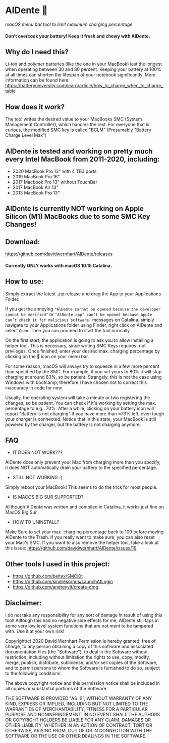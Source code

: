 # AlDente 🍝
_macOS menu bar tool to limit maximum charging percentage_

#### Don't overcook your battery! Keep it fresh and chewy with AlDente.

## Why do I need this?
Li-ion and polymer batteries (like the one in your MacBook) last the longest when operating between 30 and 80 percent. Keeping your battery at 100% at all times can shorten the lifespan of your notebook significantly.
More information can be found here:
<https://batteryuniversity.com/learn/article/how_to_charge_when_to_charge_table>

## How does it work?
The tool writes the desired value to your MacBooks SMC (System Management Controller), which handles the rest.
For everyone that is curious, the modified SMC key is called "BCLM" (Presumably "Battery Charge Level Max")

## AlDente is tested and working on pretty much every Intel MacBook from 2011-2020, including: 
* 2020 MacBook Pro 13" with 4 TB3 ports
* 2019 MacBook Pro 16"
* 2017 Macbook Pro 13" without TouchBar
* 2017 MacBook Air 13"
* 2013 MacBook Pro 13"

## AlDente is currently NOT working on Apple Silicon (M1) MacBooks due to some SMC Key Changes!


## Download:
<https://github.com/davidwernhart/AlDente/releases>
#### Currently ONLY works with macOS 10.15 Catalina.

## How to use:
Simply extract the latest .zip release and drag the App to your Applications Folder.

If you get the annoying `"AlDente cannot be opened because the developer cannot be verified"` or `"AlDente.app" can’t be opened because Apple can’t check it for malicious software.` messages on Catalina, simply navigate to your Applications folder using Finder, right click on AlDente and select `Open`. Then you can proceed to start the tool normally.

On the first start, the application is going to ask you to allow installing a helper tool. This is necessary, since writing SMC Keys requires root privileges.
Once finished, enter your desired max. charging percentage by clicking on the 🍝 icon on your
menu bar.

For some reason, macOS will always try to squeeze in a few more percent than specified by the SMC. For example, if you set yours to 80% it will stop charging at around 83%, so be patient. Strangely, this is not the case using Windows with bootcamp, therefore I have chosen not to correct this inaccuracy in code for now.

Usually, the operating system will take a minute or two registering the changes, so be patient. You can check if it's working by setting the max. percentage to e.g.: 70%. After a while, clicking on your battery icon will report "Battery is not charging" if you have more than ≈73% left, even tough your charger is connected. Notice that in this state, your MacBook is still powered by the charger, but the battery is not charging anymore.

## FAQ
* IT DOES NOT WORK???

AlDente does only prevent your Mac from charging more than you specify, it does NOT automatically drain your battery to the specified percentage.
* STILL NOT WORKING :(

Simply reboot your MacBook! This seems to do the trick for most people.
* IS MACOS BIG SUR SUPPORTED?

Allthough AlDente was written and compiled in Catalina, it works just fine on MacOS Big Sur.
* HOW TO UNINSTALL?

Make Sure to set your max. charging percentage back to 100 before moving AlDente to the Trash. If you really want to make sure, you can also reset your Mac's SMC. If you want to also remove the helper tool, take a look at this issue: <https://github.com/davidwernhart/AlDente/issues/19>.

## Other tools I used in this project:
* <https://github.com/beltex/SMCKit>
* <https://github.com/sindresorhus/LaunchAtLogin>
* <https://github.com/andreyvit/create-dmg>

## Disclaimer:
I do not take any responsibility for any sort of damage in result of using this tool! Alltough this had no negative side effects for me, AlDente still taps in some very low level system functions that are not ment to be tampered with. Use it at your own risk!

Copyright(c) 2020 David Wernhart
Permission is hereby granted, free of charge, to any person obtaining a copy of this software and associated documentation files (the "Software"), to deal in the Software without restriction, including without limitation the rights to use, copy, modify, merge, publish, distribute, sublicense, and/or sell copies of the Software, and to permit persons to whom the Software is furnished to do so, subject to the following conditions:

The above copyright notice and this permission notice shall be included in all copies or substantial portions of the Software.

THE SOFTWARE IS PROVIDED "AS IS", WITHOUT WARRANTY OF ANY KIND, EXPRESS OR IMPLIED, INCLUDING BUT NOT LIMITED TO THE WARRANTIES OF MERCHANTABILITY, FITNESS FOR A PARTICULAR PURPOSE AND NONINFRINGEMENT. IN NO EVENT SHALL THE AUTHORS OR COPYRIGHT HOLDERS BE LIABLE FOR ANY CLAIM, DAMAGES OR OTHER LIABILITY, WHETHER IN AN ACTION OF CONTRACT, TORT OR OTHERWISE, ARISING FROM, OUT OF OR IN CONNECTION WITH THE SOFTWARE OR THE USE OR OTHER DEALINGS IN THE SOFTWARE.
